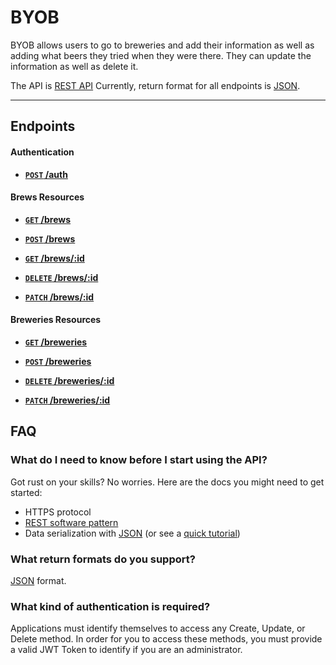 # BYOB

BYOB allows users to go to breweries and add their information as well as adding what beers they tried when they were there. 
They can update the information as well as delete it.


The API is [REST API](http://en.wikipedia.org/wiki/Representational_State_Transfer "RESTful")
Currently, return format for all endpoints is [JSON](http://json.org/ "JSON").
***

## Endpoints

#### Authentication

- **[<code>POST</code> /auth](https://github.com/buji405/byob/blob/master/Docs/auth.md)**

#### Brews Resources
- **[<code>GET</code> /brews](https://github.com/buji405/byob/blob/master/Docs/getBrews.md)**
- **[<code>POST</code> /brews](https://github.com/buji405/byob/blob/master/Docs/postBrews.md)**

- **[<code>GET</code> /brews/:id](https://github.com/buji405/byob/blob/master/Docs/specificBrew.md)**
- **[<code>DELETE</code> /brews/:id](https://github.com/buji405/byob/blob/master/Docs/deletebrew.md)**
- **[<code>PATCH</code> /brews/:id](https://github.com/buji405/byob/blob/master/Docs/updateBrew.md)**

#### Breweries Resources
- **[<code>GET</code> /breweries](https://github.com/buji405/byob/blob/master/Docs/getBreweries.md)**
- **[<code>POST</code> /breweries](https://github.com/buji405/byob/blob/master/Docs/postBreweries.md)**

- **[<code>DELETE</code> /breweries/:id](https://github.com/buji405/byob/blob/master/Docs/updateBrew.md)**
- **[<code>PATCH</code> /breweries/:id](https://github.com/buji405/byob/blob/master/Docs/updateBrew.md)**


## FAQ
### What do I need to know before I start using the API?
Got rust on your skills? No worries. Here are the docs you might need to get started:

- HTTPS protocol
- [REST software pattern][]
- Data serialization with [JSON][] (or see a [quick tutorial][])

### What return formats do you support?
[JSON](http://json.org/ "JSON") format.

### What kind of authentication is required?
Applications must identify themselves to access any Create, Update, or Delete method.
In order for you to access these methods, you must provide a valid JWT Token to identify if you are an administrator.


[REST software pattern]: http://en.wikipedia.org/wiki/Representational_State_Transfer
[JSON]: http://json.org
[quick tutorial]: http://www.webmonkey.com/2010/02/get_started_with_json/
